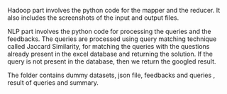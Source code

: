 Hadoop part involves the python code for the mapper and the reducer. It also includes the screenshots of the input and output files.

NLP part involves the python code for processing the queries and the feedbacks. The queries are processed using query matching technique called Jaccard Similarity, for matching the queries with the questions already present in the excel database and returning the solution. If the query is not present in the database, then we return the googled result.

The folder contains dummy datasets, json file, feedbacks and queries , result of queries and summary.
